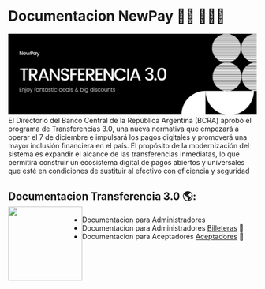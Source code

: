 # Documentacion NewPay 👋🏾 👩🏾‍💻

<img src="https://github.com/IP-NEWPAY/IP-NEWPAY/blob/main/TRANSFERENCIA%203.0.png" alt="banner that says Monica Powell - software engineer, content creator and community organizer alongside a cartoon illustration of Monica">
El Directorio del Banco Central de la República Argentina (BCRA) aprobó el programa de Transferencias 3.0, una nueva normativa que empezará a operar el 7 de diciembre e impulsará los pagos digitales y promoverá una mayor inclusión financiera en el país. El propósito de la modernización del sistema es expandir el alcance de las transferencias inmediatas, lo que permitirá construir un ecosistema digital de pagos abiertos y universales que esté en condiciones de sustituir al efectivo con eficiencia y seguridad


## Documentacion Transferencia 3.0 🌎: <a href="https://github.com/sponsors/M0nica"><img align="left" width="150" height="150" src="https://github.com/M0nica/M0nica/blob/main/octomonica/m0nica-octocat-rotating.gif?raw=true"></a>
- Documentacion para  <a href="https://ip-newpay.github.io/Administradores/">Administradores </a> 
- Documentacion para Administradores <a href="https://ip-newpay.github.io/Billeteras/"> Billeteras</a> 🏓
- Documentacion para Aceptadores <a href="https://www.linkedin.com/in/monicampowell/">Aceptadores</a> 💼
